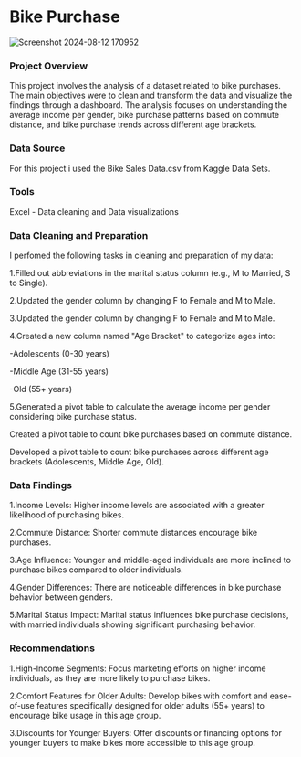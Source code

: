 # Bike Purchase

![Screenshot 2024-08-12 170952](https://github.com/user-attachments/assets/1839dfac-5dbb-40e2-a751-9ed8f4a28b89)


### Project Overview

This project involves the analysis of a dataset related to bike purchases. The main objectives were to clean and transform the data and visualize the findings through a dashboard. The analysis focuses on understanding the average income per gender, bike purchase patterns based on commute distance, and bike purchase trends across different age brackets.

### Data Source

For this project i used the Bike Sales Data.csv from Kaggle Data Sets.

### Tools

Excel - Data cleaning and Data visualizations

### Data Cleaning and Preparation

I perfomed the following tasks in cleaning and preparation of my data:

1.Filled out abbreviations in the marital status column (e.g., M to Married, S to Single).

2.Updated the gender column by changing F to Female and M to Male.

3.Updated the gender column by changing F to Female and M to Male.

4.Created a new column named "Age Bracket" to categorize ages into:

-Adolescents (0-30 years)

-Middle Age (31-55 years)

-Old (55+ years)

5.Generated a pivot table to calculate the average income per gender considering bike purchase status.

Created a pivot table to count bike purchases based on commute distance.

Developed a pivot table to count bike purchases across different age brackets (Adolescents, Middle Age, Old).

### Data Findings

1.Income Levels: Higher income levels are associated with a greater likelihood of purchasing bikes.

2.Commute Distance: Shorter commute distances encourage bike purchases.

3.Age Influence: Younger and middle-aged individuals are more inclined to purchase bikes compared to older individuals.

4.Gender Differences: There are noticeable differences in bike purchase behavior between genders.

5.Marital Status Impact: Marital status influences bike purchase decisions, with married individuals showing significant purchasing behavior.

### Recommendations

1.High-Income Segments: Focus marketing efforts on higher income individuals, as they are more likely to purchase bikes.

2.Comfort Features for Older Adults: Develop bikes with comfort and ease-of-use features specifically designed for older adults (55+ years) to encourage bike usage in this age group.

3.Discounts for Younger Buyers: Offer discounts or financing options for younger buyers to make bikes more accessible to this age group.
